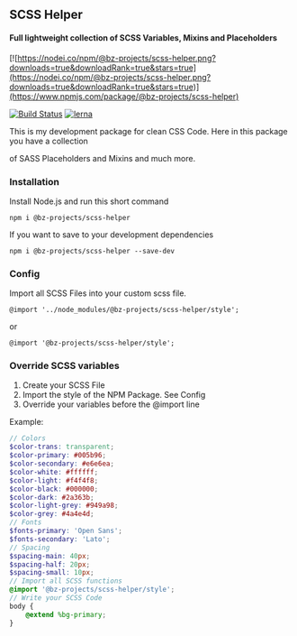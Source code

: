 ## SCSS Helper



#### Full lightweight collection of SCSS Variables, Mixins and Placeholders


[![https://nodei.co/npm/@bz-projects/scss-helper.png?downloads=true&downloadRank=true&stars=true](https://nodei.co/npm/@bz-projects/scss-helper.png?downloads=true&downloadRank=true&stars=true)](https://www.npmjs.com/package/@bz-projects/scss-helper)

  [![Build Status](https://travis-ci.com/bz-projects/scss-helper.svg?branch=master)](https://travis-ci.com/bz-projects/scss-helper) [![lerna](https://img.shields.io/badge/maintained%20with-lerna-cc00ff.svg)](https://lerna.js.org)

This is my development package for clean CSS Code. Here in this package you have a collection

of SASS Placeholders and Mixins and much more.



### Installation



Install Node.js and run this short command 

```
npm i @bz-projects/scss-helper
```

If you want to save to your development dependencies
```
npm i @bz-projects/scss-helper --save-dev
```

### Config

Import all SCSS Files into your custom scss file. 
```
@import '../node_modules/@bz-projects/scss-helper/style';
```
or 
```
@import '@bz-projects/scss-helper/style';
```

### Override SCSS variables

1. Create your SCSS File 
2. Import the style of the NPM Package. See Config
3. Override your variables before the @import line 

Example: 

```scss
// Colors 
$color-trans: transparent;
$color-primary: #005b96;
$color-secondary: #e6e6ea;
$color-white: #ffffff;
$color-light: #f4f4f8;
$color-black: #000000;
$color-dark: #2a363b;
$color-light-grey: #949a98;
$color-grey: #4a4e4d;
// Fonts 
$fonts-primary: 'Open Sans';
$fonts-secondary: 'Lato';
// Spacing 
$spacing-main: 40px;
$spacing-half: 20px;
$spacing-small: 10px;
// Import all SCSS functions
@import '@bz-projects/scss-helper/style';
// Write your SCSS Code
body {
    @extend %bg-primary;
}
```
